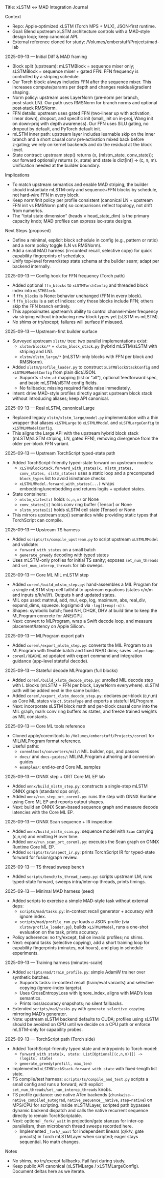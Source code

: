 Title: xLSTM ↔ MAD Integration Journal

Context
- Repo: Apple‑optimized xLSTM (Torch MPS + MLX), JSON‑first runtime.
- Goal: Blend upstream xLSTM architecture controls with a MAD‑style design loop; keep canonical API.
- External reference cloned for study: /Volumes/emberstuff/Projects/mad-lab

2025-09-13 — Initial Diff & MAD framing
- Block split (upstream): mLSTMBlock = sequence mixer only; sLSTMBlock = sequence mixer + gated FFN. FFN frequency is controlled by a striping schedule.
- Our Torch block: always includes FFN after the sequence mixer. This increases compute/params per depth and changes residual/gradient shaping.
- Norm policy: upstream uses LayerNorm (pre‑norm per branch, post‑stack LN). Our path uses RMSNorm for branch norms and optional post‑stack RMSNorm.
- FFN details: upstream uses gated FFN (two‑linear up with activation, linear down), dropout, and specific init (small_init on in‑proj, Wang init on down‑proj with depth awareness). Our FFN uses SiLU gating, no dropout by default, and PyTorch default init.
- mLSTM inner path: upstream layer includes learnable skip on the inner branch and a short causal conv pre‑activation mixed back before z‑gating; we rely on kernel backends and do the residual at the block level.
- State contract: upstream step() returns (x, {mlstm_state, conv_state}); our forward optionally returns (x, state) and state is dict[int] → (c, n, m). Unification needed at the builder boundary.

Implications
- To match upstream semantics and enable MAD striping, the builder should instantiate mLSTM‑only and sequence+FFN blocks by schedule, not hard‑wire FFN in every block.
- Keep norm/init policy per profile consistent (canonical LN + upstream FFN init vs RMSNorm path) so comparisons reflect topology, not drift from numerics.
- The “total state dimension” (heads × head_state_dim) is the primary capacity knob; MAD profiles can express iso‑state designs.

Next Steps (proposed)
- Define a minimal, explicit block schedule in config (e.g., pattern or ratio) and a norm policy toggle (LN vs RMSNorm).
- Add a small MAD harness (in‑context recall, selective copy) for quick capability fingerprints of schedules.
- Unify top‑level forward/step state schema at the builder seam; adapt per backend internally.

2025-09-13 — Config hook for FFN frequency (Torch path)
- Added optional `ffn_blocks` to `xLSTMTorchConfig` and threaded block index into `mLSTMBlock`.
- If `ffn_blocks` is None: behavior unchanged (FFN in every block).
- If `ffn_blocks` is a set of indices: only those blocks include FFN; others skip the FFN branch entirely.
- This approximates upstream’s ability to control channel‑mixer frequency via striping without introducing new block types yet (sLSTM vs mLSTM).
- No shims or try/except; failures will surface if misused.

2025-09-13 — Upstream-first builder surface
- Surveyed upstream `xlstm/` tree: two parallel implementations exist:
  - `xlstm/blocks/*` + `xlstm_block_stack.py` (hybrid mLSTM/sLSTM with striping and LN).
  - `xlstm/xlstm_large/*` (mLSTM-only blocks with FFN per block and RMSNorm).
- Added `xlstm/profile_loader.py` to construct `xLSTMBlockStackConfig` and `xLSTMLMModelConfig` from plain dict/JSON.
  - Supports `slstm_at` mapping (list or "all"), optional feedforward spec, and basic mLSTM/slSTM config fields.
  - No fallbacks; missing required fields raise immediately.
- Intent: drive MAD-style profiles directly against upstream block stack without introducing aliases; keep API canonical.

2025-09-13 — Real xLSTM, canonical Large
- Replaced legacy `xlstm/xlstm_large/model.py` implementation with a thin wrapper that aliases
  `xLSTMLarge` to `xLSTMLMModel` and `xLSTMLargeConfig` to `xLSTMLMModelConfig`.
- This aligns the Large API with the upstream hybrid block stack (mLSTM/sLSTM striping, LN, gated FFN),
  removing divergence from the older per-block FFN variant.

2025-09-13 — Upstream TorchScript typed-state path
- Added TorchScript-friendly typed-state forward on upstream models:
  - `xLSTMBlockStack.forward_with_states(x, mlstm_states, conv_states, slstm_states)`
    uses a static loop and a precomputed `block_types` list to avoid isinstance checks.
  - `xLSTMLMModel.forward_with_states(...)` wraps embedding/unembedding and returns logits + updated states.
- State containers:
  - `mlstm_states[i]` holds `(c,n,m)` or None
  - `conv_states[i]` holds conv ring buffer (Tensor) or None
  - `slstm_states[i]` holds sLSTM cell state (Tensor) or None
- This mirrors upstream step() semantics while providing static types that TorchScript can compile.

2025-09-13 — Upstream TS harness
- Added `scripts/ts/compile_upstream.py` to script upstream `xLSTMLMModel` and validate:
  - `forward_with_states` on a small batch
  - `generate_greedy` decoding with typed states
- Uses mLSTM-only profiles for initial TS sanity; exposes `set_num_threads` and `set_num_interop_threads` for lab sweeps.

2025-09-13 — Core ML MIL mLSTM step
- Added `coreml/build_mlstm_step.py`: hand-assembles a MIL Program for a single mLSTM step cell
  faithful to upstream equations (states c/n/m and inputs q/k/v/i/f). Outputs h and updated states.
- MIL ops used: matmul, add, mul, exp, log, maximum, abs, real_div, expand_dims, squeeze. logsigmoid via `-log(1+exp(-x))`.
- Shapes: symbolic batch; fixed NH, DHQK, DHV at build time to keep the MLProgram concrete for ANE/GPU.
- Next: convert to MLProgram, wrap a Swift decode loop, and measure placement/latency on Apple Silicon.

2025-09-13 — MLProgram export path
- Added `coreml/export_mlstm_step.py`: converts the MIL Program to an MLProgram with flexible batch and fixed NH/D dims; saves `.mlpackage`.
- `coreml/README.md` updated with export command and integration guidance (app-level stateful decode).

2025-09-13 — Stateful decode MLProgram (full blocks)
- Added `coreml/build_xlstm_decode_step.py`: unrolled MIL decode step with L blocks (mLSTM + FFN per block, LayerNorm everywhere). sLSTM path will be added next in the same builder.
- Added `coreml/export_xlstm_decode_step.py`: declares per‑block (c,n,m) as Core ML states via `ct.StateType` and exports a stateful MLProgram.
- Next: incorporate sLSTM block math and per‑block causal conv into the MIL graph, mark conv ring buffers as states, and freeze trained weights as MIL constants.

2025-09-13 — Core ML tools reference
- Cloned apple/coremltools to `/Volumes/emberstuff/Projects/coreml` for MIL/MLProgram format reference.
- Useful paths:
  - `coremltools/converters/mil/`: MIL builder, ops, and passes
  - `docs/` and `docs-guides/`: MIL/MLProgram authoring and conversion guides
  - `examples/`: end‑to‑end Core ML samples

2025-09-13 — ONNX step + ORT Core ML EP lab
- Added `onnx/build_mlstm_step.py`: constructs a single-step mLSTM ONNX graph (standard ops only).
- Added `onnx/run_step_ort_coreml.py`: runs the step with ONNX Runtime using Core ML EP and reports output shapes.
- Next: build an ONNX Scan-based sequence graph and measure decode latencies with the Core ML EP.

2025-09-13 — ONNX Scan sequence + IR inspection
- Added `onnx/build_mlstm_scan.py`: sequence model with `Scan` carrying (c,n,m) and emitting H over time.
- Added `onnx/run_scan_ort_coreml.py`: executes the Scan graph on ONNX Runtime Core ML EP.
- Added `scripts/ts/inspect_ir.py`: prints TorchScript IR for typed-state forward for fusion/graph review.

2025-09-13 — TS thread sweep bench
- Added `scripts/bench/ts_thread_sweep.py`: scripts upstream LM, runs typed-state forward, sweeps intra/inter‑op threads, prints timings.

2025-09-13 — Minimal MAD harness (seed)
- Added scripts to exercise a simple MAD-style task without external deps:
  - `scripts/mad/tasks.py`: in-context recall generator + accuracy with ignore index.
  - `scripts/mad/profile_run.py`: loads a JSON profile (via `xlstm/profile_loader.py`), builds `xLSTMLMModel`, runs a one-shot evaluation on the task, prints accuracy.
- Policy adherence: no try/except, fail on invalid profiles; no shims.
- Next: expand tasks (selective copying), add a short training loop for capability fingerprints (minutes, not hours), and plug in schedule experiments.

2025-09-13 — Training harness (minutes-scale)
- Added `scripts/mad/train_profile.py`: simple AdamW trainer over synthetic batches.
  - Supports tasks: in-context recall (train/eval variants) and selective copying (ignore-index targets).
  - Uses CrossEntropyLoss with ignore_index, aligns with MAD’s loss semantics.
  - Prints loss/accuracy snapshots; no silent fallbacks.
- Extended `scripts/mad/tasks.py` with `generate_selective_copying` mirroring MAD’s generator.
- Note: upstream sLSTM backend defaults to CUDA; profiles using sLSTM should be avoided on CPU until we decide on a CPU path or enforce mLSTM-only for capability probes.

2025-09-13 — TorchScript path (Torch side)
- Added TorchScript-friendly typed state and entrypoints to Torch model:
  - `forward_with_state(x, state: List[Optional[(c,n,m)]]) -> (logits, state)`
  - `generate_greedy(prefill, max_len)`
- Implemented `xLSTMBlockStack.forward_with_state` with fixed-length list state.
- TS compile/test harness: `scripts/ts/compile_and_test.py` scripts a small config and runs a forward, with explicit `set_num_threads`/`set_num_interop_threads` knobs.
- TS profile guidance: use native ATen backends (`chunkwise--native_compiled_autograd`, `native_sequence__native`, `step=native`) on MPS/CPU for scripting. Inside mLSTMLayer, scripted path bypasses dynamic backend dispatch and calls the native recurrent sequence directly to remain TorchScriptable.
- Next: optional `_fork/_wait` in projection/gate stanzas for inter-op parallelism, then microbench thread sweeps recorded here.
  - Implemented `_fork/_wait` for independent linears (q/k/v, gate preacts) in Torch mLSTMLayer when scripted; eager stays sequential. No math changes.

Notes
- No shims, no try/except fallbacks. Fail fast during study.
- Keep public API canonical (xLSTMLarge / xLSTMLargeConfig). Document deltas here as we iterate.
